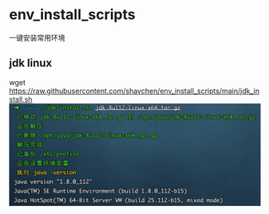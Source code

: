 # env_install_scripts
一键安装常用环境

## jdk linux
wget https://raw.githubusercontent.com/shavchen/env_install_scripts/main/jdk_install.sh
![./jdk_install.sh](https://github.com/shavchen/env_install_scripts/blob/main/jdk.png?raw=true)
